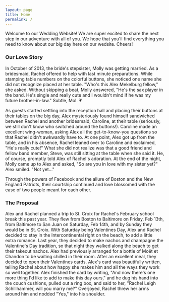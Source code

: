 ```yaml
---
layout: page
title: Home
permalink: /
---
```


Welcome to our Wedding Website! We are super excited to share the next step in our adventure with all of you. We hope that you'll find everything you need to know about our big day here on our wedsite. Cheers!

<div id="home-slideshow"> </div>

### Our Love Story

In October of 2013, the bride&#39;s stepsister, Molly was getting married. As a bridesmaid, Rachel offered to help with last minute preparations. While stamping table numbers on the colorful buttons, she noticed one name she did not recognize placed at her table. &quot;Who&#39;s this Alex Mekelburg fellow,&quot; she asked. Without skipping a beat, Molly answered, &quot;He&#39;s the sax player in the band. He&#39;s single and really cute and I wouldn&#39;t mind if he was my future brother-in-law.&quot; Subtle, Mol. 💗

As guests started settling into the reception hall and placing their buttons at their tables on the big day, Alex mysteriously found himself sandwiched between Rachel and another bridesmaid, Caroline, at their table (seriously, we still don&#39;t know who switched around the buttons!). Caroline made an excellent wing-woman, asking Alex all the get-to-know-you questions so that Rachel didn&#39;t awkwardly have to. At one point, Alex got up from the table, and in his absence, Rachel leaned over to Caroline and exclaimed, &quot;He&#39;s really cute!&quot; What she did not realize was that a good friend and fellow band member, Steve, was still sitting at the table when she said it. He, of course, promptly told Alex of Rachel&#39;s adoration. At the end of the night, Molly came up to Alex and asked, &quot;So are you in love with my sister yet?&quot; Alex smiled. &quot;Not yet...&quot; 

Through the powers of Facebook and the allure of Boston and the New England Patriots, their courtship continued and love blossomed with the ease of two people meant for each other.

### The Proposal

Alex and Rachel planned a trip to St. Croix for Rachel's February school break this past year. They flew from Boston to Baltimore on Friday, Feb 13th, from Baltimore to San Juan on Saturday, Feb 14th, and by Sunday they would be in St. Croix. With Saturday being Valentines Day, Alex and Rachel decided to stay in the Intercontinental right on the beach, to add a little extra romance. Last year, they decided to make nachos and champagne the Valentine's Day tradition, so that night they walked along the beach to get their takeout nachos. Alex had previously arranged for a bottle of Mo&euml;t et Chandon to be waiting chilled in their room. After an excellent meal, they decided to open their Valentines cards. Alex's card was beautifully written, telling Rachel about how happy she makes him and all the ways they work so well together. Alex finished the card by writing, "And now there's one more thing I'd like to add to make this day ours," and he dug his hand into the couch cushions, pulled out a ring box, and said to her, "Rachel Leigh Schillhammer, will you marry me?" Overjoyed, Rachel threw her arms around him and nodded "Yes," into his shoulder.
